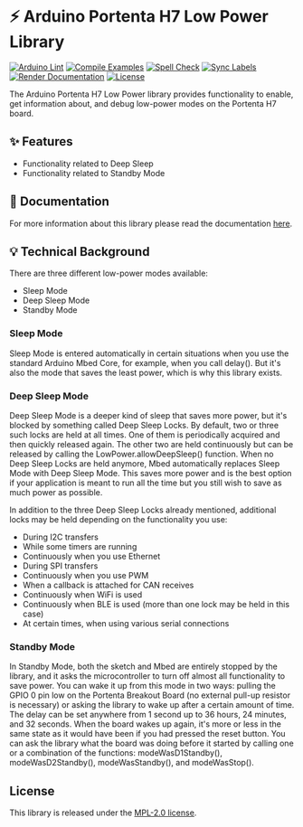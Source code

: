 # ⚡️ Arduino Portenta H7 Low Power Library
[![Arduino Lint](https://github.com/arduino-libraries/Arduino_LowPowerPortentaH7/actions/workflows/arduino-lint.yml/badge.svg)](https://github.com/arduino-libraries/Arduino_LowPowerPortentaH7/actions/workflows/arduino-lint.yml) [![Compile Examples](https://github.com/arduino-libraries/Arduino_LowPowerPortentaH7/actions/workflows/compile-examples.yml/badge.svg)](https://github.com/arduino-libraries/Arduino_LowPowerPortentaH7/actions/workflows/compile-examples.yml) [![Spell Check](https://github.com/arduino-libraries/Arduino_LowPowerPortentaH7/actions/workflows/spell-check.yml/badge.svg)](https://github.com/arduino-libraries/Arduino_LowPowerPortentaH7/actions/workflows/spell-check.yml) [![Sync Labels](https://github.com/arduino-libraries/Arduino_LowPowerPortentaH7/actions/workflows/sync-labels.yml/badge.svg)](https://github.com/arduino-libraries/Arduino_LowPowerPortentaH7/actions/workflows/sync-labels.yml) [![Render Documentation](https://github.com/arduino-libraries/Arduino_LowPowerPortentaH7/actions/workflows/render-documentation.yml/badge.svg)](https://github.com/arduino-libraries/Arduino_LowPowerPortentaH7/actions/workflows/render-documentation.yml)
[![License](https://img.shields.io/badge/License-MPL_2.0-blue)](http://mozilla.org/MPL/2.0/)

The Arduino Portenta H7 Low Power library provides functionality to enable, get information about, and debug low-power modes on the Portenta H7 board.

## ✨ Features

- Functionality related to Deep Sleep
- Functionality related to Standby Mode

## 📖 Documentation

For more information about this library please read the documentation [here](./docs).

## 💡 Technical Background

There are three different low-power modes available:

- Sleep Mode
- Deep Sleep Mode
- Standby Mode

### Sleep Mode

Sleep Mode is entered automatically in certain situations when you use the standard Arduino Mbed Core, for example, when you call delay(). But it's also the mode that saves the least power, which is why this library exists. 

### Deep Sleep Mode

Deep Sleep Mode is a deeper kind of sleep that saves more power, but it's blocked by something called Deep Sleep Locks. By default, two or three such locks are held at all times. One of them is periodically acquired and then quickly released again. The other two are held continuously but can be released by calling the LowPower.allowDeepSleep() function. When no Deep Sleep Locks are held anymore, Mbed automatically replaces Sleep Mode with Deep Sleep Mode. This saves more power and is the best option if your application is meant to run all the time but you still wish to save as much power as possible.

In addition to the three Deep Sleep Locks already mentioned, additional locks may be held depending on the functionality you use:

- During I2C transfers
- While some timers are running
- Continuously when you use Ethernet
- During SPI transfers
- Continuously when you use PWM
- When a callback is attached for CAN receives
- Continuously when WiFi is used
- Continuously when BLE is used (more than one lock may be held in this case)
- At certain times, when using various serial connections

### Standby Mode

In Standby Mode, both the sketch and Mbed are entirely stopped by the library, and it asks the microcontroller to turn off almost all functionality to save power. You can wake it up from this mode in two ways: pulling the GPIO 0 pin low on the Portenta Breakout Board (no external pull-up resistor is necessary) or asking the library to wake up after a certain amount of time. The delay can be set anywhere from 1 second up to 36 hours, 24 minutes, and 32 seconds. When the board wakes up again, it's more or less in the same state as it would have been if you had pressed the reset button. You can ask the library what the board was doing before it started by calling one or a combination of the functions: modeWasD1Standby(), modeWasD2Standby(), modeWasStandby(), and modeWasStop().

## License

This library is released under the [MPL-2.0 license](http://mozilla.org/MPL/2.0/).
